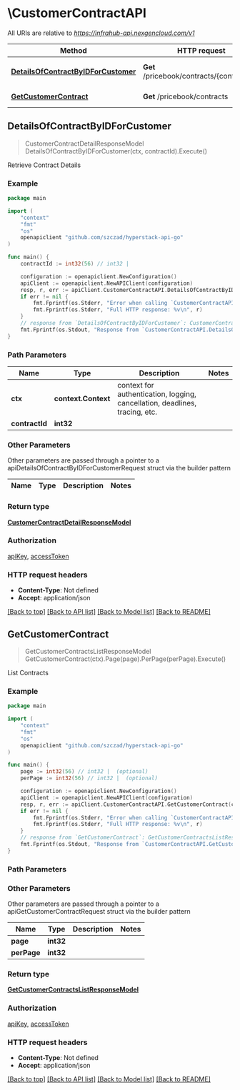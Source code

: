 # \CustomerContractAPI

All URIs are relative to *https://infrahub-api.nexgencloud.com/v1*

Method | HTTP request | Description
------------- | ------------- | -------------
[**DetailsOfContractByIDForCustomer**](CustomerContractAPI.md#DetailsOfContractByIDForCustomer) | **Get** /pricebook/contracts/{contract_id} | Retrieve Contract Details
[**GetCustomerContract**](CustomerContractAPI.md#GetCustomerContract) | **Get** /pricebook/contracts | List Contracts



## DetailsOfContractByIDForCustomer

> CustomerContractDetailResponseModel DetailsOfContractByIDForCustomer(ctx, contractId).Execute()

Retrieve Contract Details

### Example

```go
package main

import (
	"context"
	"fmt"
	"os"
	openapiclient "github.com/szczad/hyperstack-api-go"
)

func main() {
	contractId := int32(56) // int32 | 

	configuration := openapiclient.NewConfiguration()
	apiClient := openapiclient.NewAPIClient(configuration)
	resp, r, err := apiClient.CustomerContractAPI.DetailsOfContractByIDForCustomer(context.Background(), contractId).Execute()
	if err != nil {
		fmt.Fprintf(os.Stderr, "Error when calling `CustomerContractAPI.DetailsOfContractByIDForCustomer``: %v\n", err)
		fmt.Fprintf(os.Stderr, "Full HTTP response: %v\n", r)
	}
	// response from `DetailsOfContractByIDForCustomer`: CustomerContractDetailResponseModel
	fmt.Fprintf(os.Stdout, "Response from `CustomerContractAPI.DetailsOfContractByIDForCustomer`: %v\n", resp)
}
```

### Path Parameters


Name | Type | Description  | Notes
------------- | ------------- | ------------- | -------------
**ctx** | **context.Context** | context for authentication, logging, cancellation, deadlines, tracing, etc.
**contractId** | **int32** |  | 

### Other Parameters

Other parameters are passed through a pointer to a apiDetailsOfContractByIDForCustomerRequest struct via the builder pattern


Name | Type | Description  | Notes
------------- | ------------- | ------------- | -------------


### Return type

[**CustomerContractDetailResponseModel**](CustomerContractDetailResponseModel.md)

### Authorization

[apiKey](../README.md#apiKey), [accessToken](../README.md#accessToken)

### HTTP request headers

- **Content-Type**: Not defined
- **Accept**: application/json

[[Back to top]](#) [[Back to API list]](../README.md#documentation-for-api-endpoints)
[[Back to Model list]](../README.md#documentation-for-models)
[[Back to README]](../README.md)


## GetCustomerContract

> GetCustomerContractsListResponseModel GetCustomerContract(ctx).Page(page).PerPage(perPage).Execute()

List Contracts



### Example

```go
package main

import (
	"context"
	"fmt"
	"os"
	openapiclient "github.com/szczad/hyperstack-api-go"
)

func main() {
	page := int32(56) // int32 |  (optional)
	perPage := int32(56) // int32 |  (optional)

	configuration := openapiclient.NewConfiguration()
	apiClient := openapiclient.NewAPIClient(configuration)
	resp, r, err := apiClient.CustomerContractAPI.GetCustomerContract(context.Background()).Page(page).PerPage(perPage).Execute()
	if err != nil {
		fmt.Fprintf(os.Stderr, "Error when calling `CustomerContractAPI.GetCustomerContract``: %v\n", err)
		fmt.Fprintf(os.Stderr, "Full HTTP response: %v\n", r)
	}
	// response from `GetCustomerContract`: GetCustomerContractsListResponseModel
	fmt.Fprintf(os.Stdout, "Response from `CustomerContractAPI.GetCustomerContract`: %v\n", resp)
}
```

### Path Parameters



### Other Parameters

Other parameters are passed through a pointer to a apiGetCustomerContractRequest struct via the builder pattern


Name | Type | Description  | Notes
------------- | ------------- | ------------- | -------------
 **page** | **int32** |  | 
 **perPage** | **int32** |  | 

### Return type

[**GetCustomerContractsListResponseModel**](GetCustomerContractsListResponseModel.md)

### Authorization

[apiKey](../README.md#apiKey), [accessToken](../README.md#accessToken)

### HTTP request headers

- **Content-Type**: Not defined
- **Accept**: application/json

[[Back to top]](#) [[Back to API list]](../README.md#documentation-for-api-endpoints)
[[Back to Model list]](../README.md#documentation-for-models)
[[Back to README]](../README.md)

